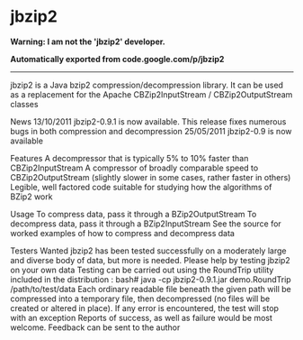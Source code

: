 # jbzip2
**Warning: I am not the 'jbzip2' developer.**

**Automatically exported from code.google.com/p/jbzip2**

---

jbzip2 is a Java bzip2 compression/decompression library. It can be used as a replacement for the Apache CBZip2InputStream / CBZip2OutputStream classes

News
13/10/2011 jbzip2-0.9.1 is now available. This release fixes numerous bugs in both compression and decompression
25/05/2011 jbzip2-0.9 is now available

Features
A decompressor that is typically 5% to 10% faster than CBZip2InputStream
A compressor of broadly comparable speed to CBZip2OutputStream (slightly slower in some cases, rather faster in others)
Legible, well factored code suitable for studying how the algorithms of BZip2 work

Usage
To compress data, pass it through a BZip2OutputStream
To decompress data, pass it through a BZip2InputStream
See the source for worked examples of how to compress and decompress data

Testers Wanted
jbzip2 has been tested successfully on a moderately large and diverse body of data, but more is needed. Please help by testing jbzip2 on your own data
Testing can be carried out using the RoundTrip utility included in the distribution :
bash# java -cp jbzip2-0.9.1.jar demo.RoundTrip /path/to/test/data
Each ordinary readable file beneath the given path will be compressed into a temporary file, then decompressed (no files will be created or altered in place). If any error is encountered, the test will stop with an exception
Reports of success, as well as failure would be most welcome. Feedback can be sent to the author

